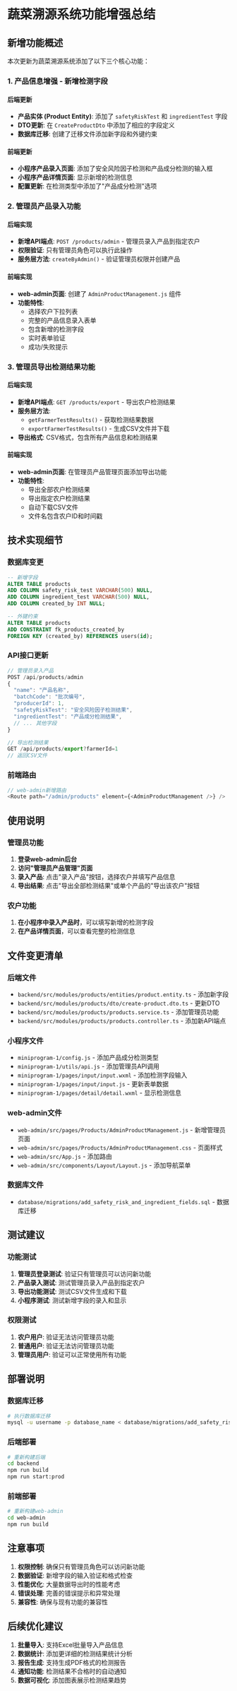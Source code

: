# 蔬菜溯源系统功能增强总结

## 新增功能概述

本次更新为蔬菜溯源系统添加了以下三个核心功能：

### 1. 产品信息增强 - 新增检测字段

#### 后端更新
- **产品实体 (Product Entity)**: 添加了 `safetyRiskTest` 和 `ingredientTest` 字段
- **DTO更新**: 在 `CreateProductDto` 中添加了相应的字段定义
- **数据库迁移**: 创建了迁移文件添加新字段和外键约束

#### 前端更新
- **小程序产品录入页面**: 添加了安全风险因子检测和产品成分检测的输入框
- **小程序产品详情页面**: 显示新增的检测信息
- **配置更新**: 在检测类型中添加了"产品成分检测"选项

### 2. 管理员产品录入功能

#### 后端实现
- **新增API端点**: `POST /products/admin` - 管理员录入产品到指定农户
- **权限验证**: 只有管理员角色可以执行此操作
- **服务层方法**: `createByAdmin()` - 验证管理员权限并创建产品

#### 前端实现
- **web-admin页面**: 创建了 `AdminProductManagement.js` 组件
- **功能特性**:
  - 选择农户下拉列表
  - 完整的产品信息录入表单
  - 包含新增的检测字段
  - 实时表单验证
  - 成功/失败提示

### 3. 管理员导出检测结果功能

#### 后端实现
- **新增API端点**: `GET /products/export` - 导出农户检测结果
- **服务层方法**: 
  - `getFarmerTestResults()` - 获取检测结果数据
  - `exportFarmerTestResults()` - 生成CSV文件并下载
- **导出格式**: CSV格式，包含所有产品信息和检测结果

#### 前端实现
- **web-admin页面**: 在管理员产品管理页面添加导出功能
- **功能特性**:
  - 导出全部农户检测结果
  - 导出指定农户检测结果
  - 自动下载CSV文件
  - 文件名包含农户ID和时间戳

## 技术实现细节

### 数据库变更
```sql
-- 新增字段
ALTER TABLE products 
ADD COLUMN safety_risk_test VARCHAR(500) NULL,
ADD COLUMN ingredient_test VARCHAR(500) NULL,
ADD COLUMN created_by INT NULL;

-- 外键约束
ALTER TABLE products 
ADD CONSTRAINT fk_products_created_by 
FOREIGN KEY (created_by) REFERENCES users(id);
```

### API接口更新
```javascript
// 管理员录入产品
POST /api/products/admin
{
  "name": "产品名称",
  "batchCode": "批次编号",
  "producerId": 1,
  "safetyRiskTest": "安全风险因子检测结果",
  "ingredientTest": "产品成分检测结果",
  // ... 其他字段
}

// 导出检测结果
GET /api/products/export?farmerId=1
// 返回CSV文件
```

### 前端路由
```javascript
// web-admin新增路由
<Route path="/admin/products" element={<AdminProductManagement />} />
```

## 使用说明

### 管理员功能
1. **登录web-admin后台**
2. **访问"管理员产品管理"页面**
3. **录入产品**: 点击"录入产品"按钮，选择农户并填写产品信息
4. **导出结果**: 点击"导出全部检测结果"或单个产品的"导出该农户"按钮

### 农户功能
1. **在小程序中录入产品时**，可以填写新增的检测字段
2. **在产品详情页面**，可以查看完整的检测信息

## 文件变更清单

### 后端文件
- `backend/src/modules/products/entities/product.entity.ts` - 添加新字段
- `backend/src/modules/products/dto/create-product.dto.ts` - 更新DTO
- `backend/src/modules/products/products.service.ts` - 添加管理员功能
- `backend/src/modules/products/products.controller.ts` - 添加新API端点

### 小程序文件
- `miniprogram-1/config.js` - 添加产品成分检测类型
- `miniprogram-1/utils/api.js` - 添加管理员API调用
- `miniprogram-1/pages/input/input.wxml` - 添加检测字段输入
- `miniprogram-1/pages/input/input.js` - 更新表单数据
- `miniprogram-1/pages/detail/detail.wxml` - 显示检测信息

### web-admin文件
- `web-admin/src/pages/Products/AdminProductManagement.js` - 新增管理员页面
- `web-admin/src/pages/Products/AdminProductManagement.css` - 页面样式
- `web-admin/src/App.js` - 添加路由
- `web-admin/src/components/Layout/Layout.js` - 添加导航菜单

### 数据库文件
- `database/migrations/add_safety_risk_and_ingredient_fields.sql` - 数据库迁移

## 测试建议

### 功能测试
1. **管理员登录测试**: 验证只有管理员可以访问新功能
2. **产品录入测试**: 测试管理员录入产品到指定农户
3. **导出功能测试**: 测试CSV文件生成和下载
4. **小程序测试**: 测试新增字段的录入和显示

### 权限测试
1. **农户用户**: 验证无法访问管理员功能
2. **普通用户**: 验证无法访问管理员功能
3. **管理员用户**: 验证可以正常使用所有功能

## 部署说明

### 数据库迁移
```bash
# 执行数据库迁移
mysql -u username -p database_name < database/migrations/add_safety_risk_and_ingredient_fields.sql
```

### 后端部署
```bash
# 重新构建后端
cd backend
npm run build
npm run start:prod
```

### 前端部署
```bash
# 重新构建web-admin
cd web-admin
npm run build
```

## 注意事项

1. **权限控制**: 确保只有管理员角色可以访问新功能
2. **数据验证**: 新增字段的输入验证和格式检查
3. **性能优化**: 大量数据导出时的性能考虑
4. **错误处理**: 完善的错误提示和异常处理
5. **兼容性**: 确保与现有功能的兼容性

## 后续优化建议

1. **批量导入**: 支持Excel批量导入产品信息
2. **数据统计**: 添加更详细的检测结果统计分析
3. **报告生成**: 支持生成PDF格式的检测报告
4. **通知功能**: 检测结果不合格时的自动通知
5. **数据可视化**: 添加图表展示检测结果趋势 